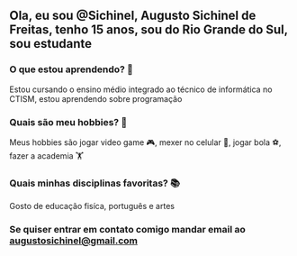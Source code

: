 ## Ola, eu sou @Sichinel, Augusto Sichinel de Freitas, tenho 15 anos, sou do Rio Grande do Sul, sou estudante
### O que estou aprendendo? 👀
Estou cursando o ensino médio integrado ao técnico de informática no CTISM, estou aprendendo sobre programação
### Quais são meu hobbies? 🎨
Meus hobbies são jogar video game 🎮, mexer no celular 📱, jogar bola ⚽, fazer a academia 🏋️
### Quais minhas disciplinas favoritas? 📚
Gosto de educação fisíca, português e artes
### Se quiser entrar em contato comigo mandar email ao augustosichinel@gmail.com

<!--
**Sichinel/Sichinel** is a ✨ _special_ ✨ repository because its `README.md` (this file) appears on your GitHub profile.

Here are some ideas to get you started:

- 🔭 I’m currently working on ...
- 🌱 I’m currently learning ...
- 👯 I’m looking to collaborate on ...
- 🤔 I’m looking for help with ...
- 💬 Ask me about ...
- 📫 How to reach me: ...
- 😄 Pronouns: ...
- ⚡ Fun fact: ...
-->
